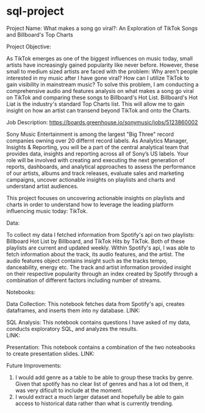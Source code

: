 # sql-project

Project Name: What makes a song go viral?: An Exploration of TikTok Songs and Billboard's Top Charts

Project Objective:

As TikTok emerges as one of the biggest influences on music today, small artists have increasingly gained popularity like never before. However, these small to medium
sized artists are faced with the problem: Why aren't people interested in my music after I have gone viral? How can I utilize TikTok to gain visibility in mainstream music?
To solve this problem, I am conducting a comprehensive audio and features analysis on what makes a song go viral on TikTok and comparing these songs to Billboard's Hot List. Billboard's Hot Liat
is the industry's standard Top Charts list. This will allow me to gain insight on how an artist can transend beyond TikTok and onto the Charts. 


Job Description: https://boards.greenhouse.io/sonymusic/jobs/5123860002 

Sony Music Entertainment is among the largest "Big Three" record companies owning over 20 differnt record labels. As Analytics Manager, Insights & Reporting, 
you will be a part of the central analytical team that provides data, insights and reporting across all of Sony’s US labels. Your role will be involved with 
creating and executing the next generation of reports, dashboards, and analytical approaches to assess the performance of our artists, albums and track releases, 
evaluate sales and marketing campaigns, uncover actionable insights on playlists and charts and understand artist audiences. 

This project focuses on uncovering actionable insights on playlists and charts in order to understand how to leverage the leading platform influencing music today: TikTok. 


Data: 

To collect my data I fetched information from Spotify's api on two playlists: Billboard Hot List by Billboard, and TikTok Hits by TikTok. Both of these playlists are current and updated weekly.
Within Spotify's api, I was able to fetch information about the track, its audio features, and the artist. The audio features object contains insight such as the tracks tempo, danceability,
energy etc. The track and artist information provided insight on their respective popularity through an index created by Spotify through a combination of different factors including number of streams.


Notebooks:

Data Collection: This notebook fetches data from Spotify's api, creates dataframes, and inserts them into ny database. 
LINK:

SQL Analysis: This notebook contains questions I have asked of my data, conducts exploratory SQL, and analyzes the results.  
LINK:

Presentation: This notebook contains a combination of the two noteabooks to create presentation slides. 
LINK: 

Future Improvements:
  1. I would add genre as a table to be able to group these tracks by genre. Given that spotify has no clear list of genres and has a lot od them, it was very dificult
  to include at the moment. 
  2. I would extract a much larger dataset and hopefully be able to gain access to historical data rather than what is currently trending. 
